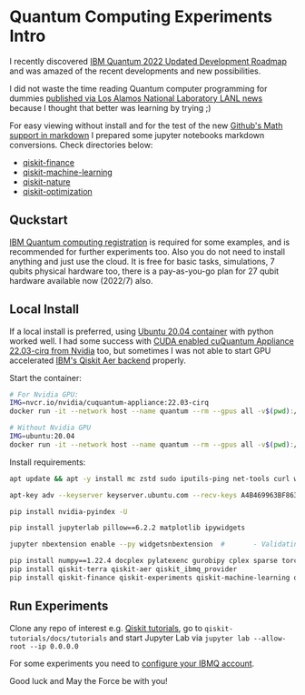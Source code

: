 # Quantum Computing Experiments Intro

I recently discovered [IBM Quantum 2022 Updated Development Roadmap](https://www.youtube.com/watch?v=0ka20qanWzI) and was amazed of the recent developments and new possibilities.

I did not waste the time reading Quantum computer programming for dummies [published via Los Alamos National Laboratory LANL news](https://discover.lanl.gov/news/0614-quantum-computer)
because I thought that better was learning by trying ;)

For easy viewing without install and for the test of the new [Github's Math support in markdown](https://github.blog/2022-05-19-math-support-in-markdown/)
I prepared some jupyter notebooks markdown conversions.
Check directories below:
 - [qiskit-finance](./qiskit-finance)
 - [qiskit-machine-learning](./qiskit-machine-learning)
 - [qiskit-nature](./qiskit-nature)
 - [qiskit-optimization](./qiskit-optimization)


## Quckstart

[IBM Quantum computing registration](https://github.com/Qiskit/qiskit-ibmq-provider/blob/master/README.md#configure-your-ibm-quantum-credentials)
is required for some examples, and is recommended for further experiments too. Also you do not need to install anything and just use the cloud.
It is free for basic tasks, simulations, 7 qubits physical hardware too, there is a pay-as-you-go plan for 27 qubit hardware available now (2022/7) also.

## Local Install

If a local install is preferred, using [Ubuntu 20.04 container](https://hub.docker.com/_/ubuntu?tab=tags&page=1&name=20.04) with python worked well.
I had some success with [CUDA enabled cuQuantum Appliance 22.03-cirq from Nvidia](https://catalog.ngc.nvidia.com/orgs/nvidia/containers/cuquantum-appliance/tags) too,
but sometimes I was not able to start GPU accelerated [IBM's Qiskit Aer backend](https://pypi.org/project/qiskit-aer-gpu/) properly.

Start the container:

``` bash
# For Nvidia GPU:
IMG=nvcr.io/nvidia/cuquantum-appliance:22.03-cirq
docker run -it --network host --name quantum --rm --gpus all -v$(pwd):/shared --ipc=host --ulimit memlock=-1 --ulimit stack=67108864  $IMG bash

# Without Nvidia GPU
IMG=ubuntu:20.04
docker run -it --network host --name quantum --rm --gpus all -v$(pwd):/shared $IMG bash
```

Install requirements:

``` bash
apt update && apt -y install mc zstd sudo iputils-ping net-tools curl wget less iproute2 netcat gnupg git python3-pip

apt-key adv --keyserver keyserver.ubuntu.com --recv-keys A4B469963BF863CC

pip install nvidia-pyindex -U

pip install jupyterlab pillow==6.2.2 matplotlib ipywidgets

jupyter nbextension enable --py widgetsnbextension  #       - Validating: OK

pip install numpy==1.22.4 docplex pylatexenc gurobipy cplex sparse torch torchvision pyscf
pip install qiskit-terra qiskit-aer qiskit_ibmq_provider
pip install qiskit-finance qiskit-experiments qiskit-machine-learning qiskit-nature
```

## Run Experiments

Clone any repo of interest e.g. [Qiskit tutorials](https://github.com/Qiskit/qiskit-tutorials), go to `qiskit-tutorials/docs/tutorials`
and start Jupyter Lab via `jupyter lab --allow-root --ip 0.0.0.0`

For some experiments you need to [configure your IBMQ account](https://github.com/Qiskit/qiskit-ibmq-provider/blob/master/README.md#configure-your-ibm-quantum-credentials).

Good luck and May the Force be with you!
